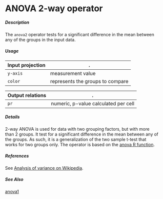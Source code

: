 # ANOVA 2-way operator

##### Description

The `anova2` operator tests for a significant difference in the mean between any of the groups in the input data.

##### Usage

Input projection|.
---|---
`y-axis`| measurement value
`color` | represents the groups to compare

Output relations|.
---|---
`pr`| numeric, p-value calculated per cell

##### Details

2-way ANOVA is used for data with two grouping factors, but with more than 2 groups. It test for a significant difference in the mean between any of the groups. As such, it is a generalization of the two sample t-test that works for two groups only. The operator is based on the [anova R function](https://www.rdocumentation.org/packages/stats/versions/3.6.2/topics/anova).

##### References

See [Analysis of variance on Wikipedia](https://en.wikipedia.org/wiki/Analysis_of_variance).

##### See Also

[anova1](https://github.com/tercen/anova1_operator)